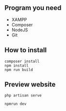 ## Program you need

- XAMPP
- Composer
- NodeJS
- Git

## How to install

```
composer install
npm install
npm run build
```

## Preview website

```
php​ artisan serve
```

```
npm​run dev
```